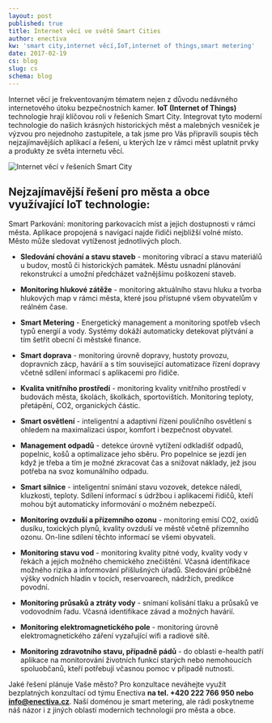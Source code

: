 ```yaml
---
layout: post
published: true
title: Internet věcí ve světě Smart Cities
author: enectiva
kw: 'smart city,internet věcí,IoT,internet of things,smart metering'
date: 2017-02-19
cs: blog
slug: cs
schema: blog
---
```


Internet věcí je frekventovaným tématem nejen z důvodu nedávného internetového útoku bezpečnostních kamer. **IoT (Internet of Things)** technologie hrají klíčovou roli v řešeních Smart City. Integrovat tyto moderní technologie do našich krásných historických měst a malebných vesniček je výzvou pro nejednoho zastupitele, a tak jsme pro Vás připravili soupis těch nejzajímavějších aplikací a řešení, u kterých lze v rámci měst uplatnit prvky a produkty ze světa internetu věcí.

<img src="/img/blog/iot_smart_city_lr.jpg" alt="Internet věcí v řešeních Smart City" class="center">

## Nejzajímavější řešení pro města a obce využívající IoT technologie:

Smart Parkování: monitoring parkovacích míst a jejich dostupnosti v rámci města. Aplikace propojená s navigací najde řidiči nejbližší volné místo. Město může sledovat vytíženost jednotlivých ploch.

- **Sledování chování a stavu staveb** - monitoring vibrací a stavu materiálů u budov, mostů či historických památek. Městu usnadní plánování rekonstrukcí a umožní předcházet važnějšímu poškození staveb.

- **Monitoring hlukové zátěže** - monitoring aktuálního stavu hluku a tvorba hlukových map v rámci města, které jsou přístupné všem obyvatelům v reálném čase.

- **Smart Metering** - Energetický management a monitoring spotřeb všech typů energií a vody. Systémy dokáží automaticky detekovat plýtvání a tím šetřit obecní či městské finance.

- **Smart doprava** - monitoring úrovně dopravy, hustoty provozu, dopravních zácp, havárií a s tím související automatizace řízení dopravy včetně sdílení informací s aplikacemi pro řidiče.

- **Kvalita vnitřního prostředí** - monitoring kvality vnitřního prostředí v budovách města, školách, školkách, sportovištích. Monitoring teploty, přetápění, CO2, organických částic.

- **Smart osvětlení** - inteligentní a adaptivní řízení pouličního osvětlení s ohledem na maximalizaci úspor, komfort i bezpečnost obyvatel.

- **Management odpadů** - detekce úrovně vytížení odkladišť odpadů, popelnic, košů a optimalizace jeho sběru. Pro popelnice se jezdí jen když je třeba a tím je možné zkracovat čas a snižovat náklady, jež jsou potřeba na svoz komunálního odpadu.

- **Smart silnice** - inteligentní snímání stavu vozovek, detekce náledí, kluzkosti, teploty. Sdílení informací s údržbou i aplikacemi řidičů, kteří mohou být automaticky informování o možném nebezpečí.

- **Monitoring ovzduší a přízemního ozonu** - monitoring emisí CO2, oxidů dusíku, toxických plynů, kvality ovzduší ve městě včetně přízemního ozonu. On-line sdílení těchto informací se všemi obyvateli.

- **Monitoring stavu vod** - monitoring kvality pitné vody, kvality vody v řekách a jejich možného chemického znečištění. Včasná identifikace možného rizika a informování příšlušných úřadů. Sledování průběžné výšky vodních hladin v tocích, reservoarech, nádržích, predikce povodní.

- **Monitoring průsaků a ztráty vody** - snímaní kolísání tlaku a průsaků ve vodovodním řadu. Včasná identifikace závad a možných havárií.

- **Monitoring elektromagnetického pole** - monitoring úrovně elektromagnetického záření vyzařující wifi a radiové sítě.

- **Monitoring zdravotního stavu, případně pádů** - do oblasti e-health patří aplikace na monitorování životních funkcí starých nebo nemohoucích spoluobčanů, kteří potřebují včasnou pomoc v případě nutnosti.

Jaké řešení plánuje Vaše město? Pro konzultace neváhejte využít bezplatných konzultací od týmu Enectiva **na tel. +420 222 766 950 nebo info@enectiva.cz**. Naší doménou je smart metering, ale rádi poskytneme náš názor i z jiných oblastí moderních technologií pro města a obce.



